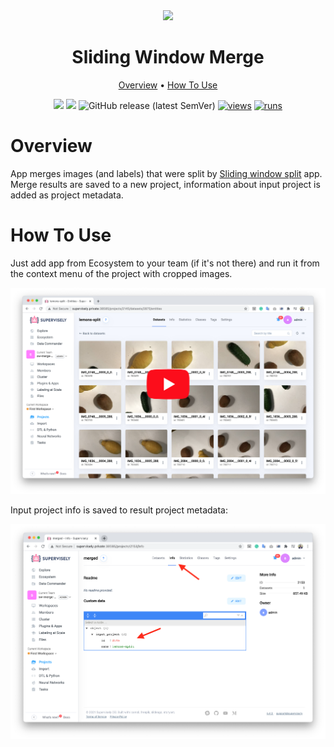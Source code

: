 <div align="center" markdown>
<img src="https://user-images.githubusercontent.com/106374579/182893998-99831e3d-7eda-42c8-8bc9-b08821659f0e.png"/>


# Sliding Window Merge

<p align="center">
  <a href="#Overview">Overview</a> •
  <a href="#How-To-Use">How To Use</a>
</p>


[![](https://img.shields.io/badge/supervisely-ecosystem-brightgreen)](https://ecosystem.supervise.ly/apps/supervisely-ecosystem/sliding-window/merge)
[![](https://img.shields.io/badge/slack-chat-green.svg?logo=slack)](https://supervise.ly/slack)
![GitHub release (latest SemVer)](https://img.shields.io/github/v/release/supervisely-ecosystem/sliding-window)
[![views](https://app.supervise.ly/img/badges/views/supervisely-ecosystem/sliding-window/merge.png)](https://supervise.ly)
[![runs](https://app.supervise.ly/img/badges/runs/supervisely-ecosystem/sliding-window/merge.png)](https://supervise.ly)

</div>

# Overview

App merges images (and labels) that were split by [Sliding window split](https://ecosystem.supervise.ly/apps/supervisely-ecosystem%252Fsliding-window%252Fsplit) app. Merge results are saved to a new project, information about input project is added as project metadata.

# How To Use

Just add app from Ecosystem to your team (if it's not there) and run it from the context menu of the project with cropped images. 

<a data-key="sly-embeded-video-link" href="https://youtu.be/ACw8fIiLY50" data-video-code="ACw8fIiLY50">
    <img src="merge/media/htu1.png" alt="SLY_EMBEDED_VIDEO_LINK"  style="max-width:100%;">
</a>

Input project info is saved to result project metadata:

<img src="merge/media/htu2.png"/>




